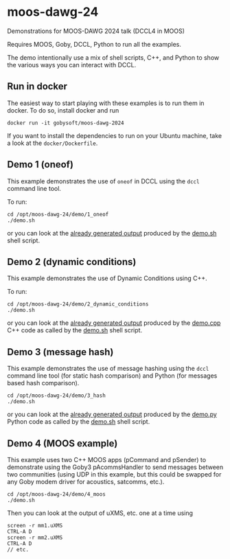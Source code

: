 # moos-dawg-24
Demonstrations for MOOS-DAWG 2024 talk (DCCL4 in MOOS)

Requires MOOS, Goby, DCCL, Python to run all the examples.

The demo intentionally use a mix of shell scripts, C++, and Python to show the various ways you can interact with DCCL. 

## Run in docker

The easiest way to start playing with these examples is to run them in docker. To do so, install docker and run

```
docker run -it gobysoft/moos-dawg-2024
```

If you want to install the dependencies to run on your Ubuntu machine, take a look at the `docker/Dockerfile`.

## Demo 1 (oneof)

This example demonstrates the use of `oneof` in DCCL using the `dccl` command line tool.

To run:
```
cd /opt/moos-dawg-24/demo/1_oneof
./demo.sh
```

or you can look at the [already generated output](demo/1_oneof/demo-result.md) produced by the [demo.sh](demo/1_oneof/demo.sh) shell script. 

## Demo 2 (dynamic conditions)

This example demonstrates the use of Dynamic Conditions using C++.

To run:
```
cd /opt/moos-dawg-24/demo/2_dynamic_conditions
./demo.sh
```

or you can look at the [already generated output](demo/2_dynamic_conditions/demo-result.md) produced by the [demo.cpp](demo/2_dynamic_conditions/demo.cpp) C++ code as called by the [demo.sh](demo/2_dynamic_conditions/demo.sh) shell script. 

## Demo 3 (message hash)

This example demonstrates the use of message hashing using the `dccl` command line tool (for static hash comparison) and Python (for messages based hash comparison).

```
cd /opt/moos-dawg-24/demo/3_hash
./demo.sh
```


or you can look at the [already generated output](demo/3_hash/demo-result.md)  produced by the [demo.py](demo/3_hash/demo.py) Python code as called by the [demo.sh](demo/3_hash/demo.sh) shell script. 

## Demo 4 (MOOS example)

This example uses two C++ MOOS apps (pCommand and pSender) to demonstrate using the Goby3 pAcommsHandler to send messages between two communities (using UDP in this example, but this could be swapped for any Goby modem driver for acoustics, satcomms, etc.).

```
cd /opt/moos-dawg-24/demo/4_moos
./demo.sh
```

Then you can look at the output of uXMS, etc. one at a time using

```
screen -r mm1.uXMS
CTRL-A D
screen -r mm2.uXMS
CTRL-A D
// etc.
```